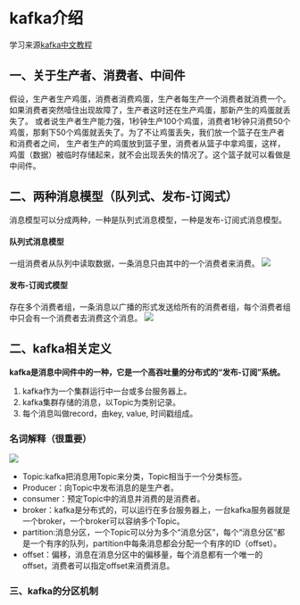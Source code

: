 # kafka介绍
学习来源[kafka中文教程](http://orchome.com/3)
## 一、关于生产者、消费者、中间件
假设，生产者生产鸡蛋，消费者消费鸡蛋，生产者每生产一个消费者就消费一个。如果消费者突然噎住出现故障了，生产者这时还在生产鸡蛋，那新产生的鸡蛋就丢失了。
或者说生产者生产能力强，1秒钟生产100个鸡蛋，消费者1秒钟只消费50个鸡蛋，那剩下50个鸡蛋就丢失了。为了不让鸡蛋丢失，我们放一个篮子在生产者和消费者之间，
生产者生产的鸡蛋放到篮子里，消费者从篮子中拿鸡蛋，这样，鸡蛋（数据）被临时存储起来，就不会出现丢失的情况了。这个篮子就可以看做是中间件。
## 二、两种消息模型（队列式、发布-订阅式）
消息模型可以分成两种，一种是队列式消息模型，一种是发布-订阅式消息模型。
#### 队列式消息模型
一组消费者从队列中读取数据，一条消息只由其中的一个消费者来消费。
![](https://github.com/daacheng/PythonBasic/blob/master/pic/kafkaqueue.png)
#### 发布-订阅式模型
存在多个消费者组，一条消息以广播的形式发送给所有的消费者组，每个消费者组中只会有一个消费者去消费这个消息。
![](https://github.com/daacheng/PythonBasic/blob/master/pic/kafkafabu.png)
## 二、kafka相关定义
**kafka是消息中间件中的一种，它是一个高吞吐量的分布式的“发布-订阅”系统。**
1. kafka作为一个集群运行中一台或多台服务器上。
2. kafka集群存储的消息，以Topic为类别记录。
3. 每个消息叫做record，由key, value, 时间戳组成。
### 名词解释（很重要）
![](https://github.com/daacheng/PythonBasic/blob/master/pic/kafkahanyi.png)
* Topic:kafka把消息用Topic来分类，Topic相当于一个分类标签。
* Producer：向Topic中发布消息的是生产者。
* consumer：预定Topic中的消息并消费的是消费者。
* broker：kafka是分布式的，可以运行在多台服务器上，一台kafka服务器就是一个broker，一个broker可以容纳多个Topic。
* partition:消息分区，一个Topic可以分为多个“消息分区”，每个“消息分区”都是一个有序的队列，partition中每条消息都会分配一个有序的ID（offset）。
* offset：偏移，消息在消息分区中的偏移量，每个消息都有一个唯一的offset，消费者可以指定offset来消费消息。
### 三、kafka的分区机制
